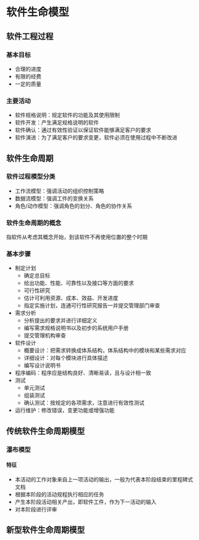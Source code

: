# 软件生命模型

## 软件工程过程

### 基本目标

* 合理的进度
* 有限的经费
* 一定的质量

### 主要活动

* 软件规格说明：规定软件的功能及其使用限制
* 软件开发：产生满足规格说明的软件
* 软件确认：通过有效性验证以保证软件能够满足客户的要求
* 软件演进：为了满足客户的要求变更，软件必须在使用过程中不断改进

## 软件生命周期

### 软件过程模型分类

* 工作流模型：强调活动的组织控制策略
* 数据流模型：强调工件的变换关系
* 角色/动作模型：强调角色的划分、角色的协作关系

### 软件生命周期的概念

指软件从考虑其概念开始，到该软件不再使用位置的整个时期

### 基本步骤

* 制定计划
  * 确定总目标
  * 给出功能、性能、可靠性以及接口等方面的要求
  * 可行性研究
  * 估计可利用资源、成本、效益、开发进度
  * 指定实施计划，连通可行性研究报告一并提交管理部门审查
* 需求分析
  * 分析提出的要求并进行详细定义
  * 编写需求规格说明书以及初步的系统用户手册
  * 提交管理机构审查
* 软件设计
  * 概要设计：把需求转换成体系结构，体系结构中的模块和某些需求对应
  * 详细设计：对每个模块进行具体描述
  * 编写设计说明书
* 程序编码：程序应是结构良好、清晰易读，且与设计相一致
* 测试
  * 单元测试
  * 组装测试
  * 确认测试：按规定的各项需求，注意进行有效性测试
* 运行维护：修改错误，变更功能或增强功能

## 传统软件生命周期模型

### 瀑布模型

#### 特征

* 本活动的工作对象来自上一项活动的输出，一般为代表本阶段结束的里程碑式文档
* 根据本阶段的活动规程执行相应的任务
* 产生本阶段活动相关产出，即软件工件，作为下一活动的输入
* 对本阶段进行评审


## 新型软件生命周期模型

